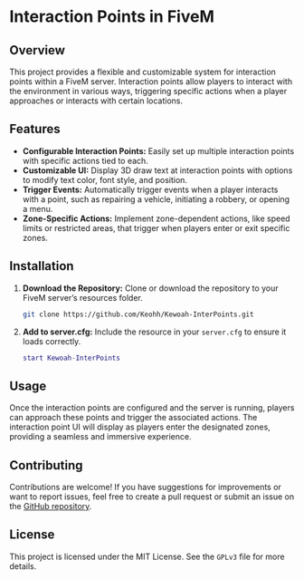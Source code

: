 # Interaction Points in FiveM

## Overview

This project provides a flexible and customizable system for interaction points within a FiveM server. Interaction points allow players to interact with the environment in various ways, triggering specific actions when a player approaches or interacts with certain locations.

## Features

- **Configurable Interaction Points:** Easily set up multiple interaction points with specific actions tied to each.
- **Customizable UI:** Display 3D draw text at interaction points with options to modify text color, font style, and position.
- **Trigger Events:** Automatically trigger events when a player interacts with a point, such as repairing a vehicle, initiating a robbery, or opening a menu.
- **Zone-Specific Actions:** Implement zone-dependent actions, like speed limits or restricted areas, that trigger when players enter or exit specific zones.

## Installation

1. **Download the Repository:** Clone or download the repository to your FiveM server’s resources folder.
    ```bash
    git clone https://github.com/Keohh/Kewoah-InterPoints.git
    ```

2. **Add to server.cfg:** Include the resource in your `server.cfg` to ensure it loads correctly.
    ```lua
    start Kewoah-InterPoints
    ```

## Usage

Once the interaction points are configured and the server is running, players can approach these points and trigger the associated actions. The interaction point UI will display as players enter the designated zones, providing a seamless and immersive experience.

## Contributing

Contributions are welcome! If you have suggestions for improvements or want to report issues, feel free to create a pull request or submit an issue on the [GitHub repository](https://github.com/Keohh/Kewoah-InterPoints).

## License

This project is licensed under the MIT License. See the `GPLv3` file for more details.

